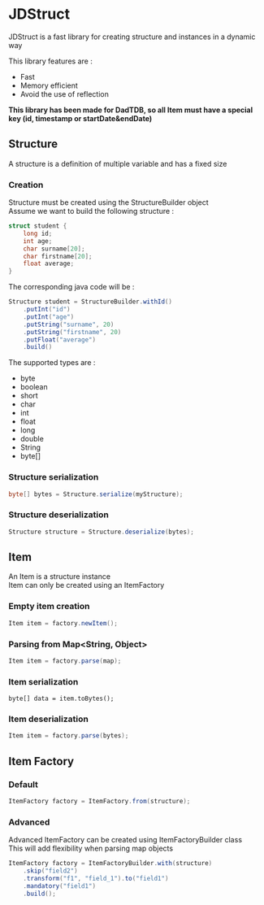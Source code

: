 # JDStruct

JDStruct is a fast library for creating structure and instances in a dynamic way  

This library features are : 
- Fast
- Memory efficient
- Avoid the use of reflection

**This library has been made for DadTDB, so all Item must have a special key (id, timestamp or startDate&endDate)**

## Structure

A structure is a definition of multiple variable and has a fixed size

### Creation

Structure must be created using the StructureBuilder object  
Assume we want to build the following structure :  

```c
struct student {
	long id;
	int age;
	char surname[20];
	char firstname[20];
	float average;
}
```

The corresponding java code will be : 

```java
Structure student = StructureBuilder.withId()
	.putInt("id")
	.putInt("age")
	.putString("surname", 20)
	.putString("firstname", 20)
	.putFloat("average")
	.build()
```

The supported types are : 
- byte
- boolean
- short
- char
- int
- float
- long
- double
- String
- byte[]

### Structure serialization

```java
byte[] bytes = Structure.serialize(myStructure);
```

### Structure deserialization

```java
Structure structure = Structure.deserialize(bytes);
```

## Item

An Item is a structure instance  
Item can only be created using an ItemFactory

### Empty item creation

```java
Item item = factory.newItem();
```

### Parsing from Map<String, Object>

```java
Item item = factory.parse(map);
```

### Item serialization

```
byte[] data = item.toBytes();
```

### Item deserialization

```java
Item item = factory.parse(bytes);
```

## Item Factory

### Default

```java
ItemFactory factory = ItemFactory.from(structure);
```

### Advanced

Advanced ItemFactory can be created using ItemFactoryBuilder class  
This will add flexibility when parsing map objects

```java
ItemFactory factory = ItemFactoryBuilder.with(structure)
	.skip("field2")
	.transform("f1", "field_1").to("field1")
	.mandatory("field1")
	.build();
```
